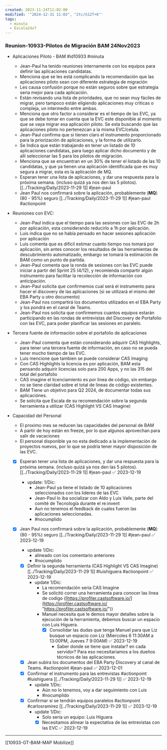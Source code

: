 ```yaml
---
created: 2023-11-24T11:02:00
modified: '"2024-12-31 11:03", "2tc/G12T+6"'
tags:
  - minuta
  - Escala24x7
---
```


### Reunion-10933-Pilotos de Migración BAM  24Nov2023
- Aplicaciones Piloto - BAM #id10933  #minuta 
	- Jean-Paul ha tenido reuniones internamente con los equipos para definir las aplicaciones candidatas.
	- Menciona que se les está complicando la recomendación que las aplicaciones piloto sean con diferente estrategia de migración
	- Les causa confusión porque no están seguros sobre que estrategia seria mejor para cada aplicación.
	- Están revisando una lista de prioridades, que no sean  muy fáciles de migrar, pero tampoco están eligiendo aplicaciones muy criticas o compleja, un intermedio entre ambas.
	- Menciona que otro factor a considerar es el tiempo de las EVC, ya que se debe tomar en cuenta que la EVC este disponible al momento que se vaya migrar esa aplicación piloto. Se esta buscando que las aplicaciones piloto no pertenezcan a la misma EVC/celula.
	- Jean-Paul confirma que si tienen claro el instrumento proporcionado para la priorización de aplicaciones, y la forma de utilizarlo.
	- Se Indica que están trabajando en tener un listado de 10 aplicaciones candidatas, para luego aplicar dicho documento y de allí seleccionar las 5 para los pilotos de migración.
	- Menciona que se encuentran en un 30% de tener el listado de las 10 candidatas, y que ya tienen una aplicación identificada que es muy segura a migrar, esta es la aplicación de MQ.
	- Esperan tener una lista de aplicaciones, y dar una respuesta  para la próxima semana. (incluso quizá ya nos den las 5 pilotos).   [[../Tracking/Daily/2023-11-29 1]] #jean-paul 
	- Jean Paul nos confirmará sobre la aplicación, probablemente (**MQ**) (80 - 95%) seguro [[../Tracking/Daily/2023-11-29 1]] #jean-paul #actionpoint 
 -  Reuniones con EVC:
	 - Jean-Paul indica que el tiempo para las sesiones con las EVC de 2h por aplicación, esta considerando reducirlo a 1h por aplicación.
	 - Luis indica que no se había pensado en hacer sesiones aplicación por aplicación
	 - Luis comenta que es difícil estimar cuanto tiempo nos tomará por aplicación, sin antes conocer los resultados de las herramientas de descubrimiento automatizado, embargo se tomará la estimación de BAM como un punto de partida.
	 - Jean-Paul comenta que la ronda de sesiones con las EVC puede iniciar a partir del Sprint 25 (4/12), y recomienda compartir algún instrumento para facilitar la recolección de información con anticipación.
	 - Jean-Paul solicita que confirmemos cual será el instrumento para hacer el discovery de las aplicaciones (si se utilizará el mismo del EBA Party u otro documento)
	 - Jean-Paul nos compartirá los documentos utilizados en el EBA Party y los pondrá en el canal de Teams.
	- Jean-Paul nos solicita que confirmemos cuantos equipos estarán participando en las rondas de entrevistas del Discovery de Portafolio con las EVC, para poder planificar las sesiones en paralelo.
- Tercera fuente de información sobre el portafolio de aplicaciones
	- Jean-Paul comenta que están considerando adquirir CAS Highlights, para tener una tercera fuente de información, en caso no se pueda tener mucho tiempo de las EVC.
	- Luis mencione que tambien se puede considerar CAS  Imaging
	- Con CAS Highlights la licencia es por aplicación, BAM esta pensando adquirir licencias solo para 200 Apps, y no las 315 del total del portafolio
	- CAS imagine el licenciamiento es por linea de código, sin embargo no se tiene claridad sobre el total de lineas de código existentes.
	- BAM Tiene un objetivo para Q2 2024, de documentar todas sus aplicaciónes.
	- Se solicita que Escala de su recomendación sobre la segunda herramienta a utilizar (CAS Highlight VS CAS Imagine)
- Capacidad del Personal 
	 - El proximo mes se reducen las capacidades del personal de BAM	 
	 - A partir de hoy están en freeze, por lo que algunos aprovechan para salir de vacaciones
	 - El personal disponible ya no esta dedicado a la implementación de proyectos nuevos, por lo que se podría tener mayor disposición de las EVC.
		 




	- [x] Esperan tener una lista de aplicaciones, y dar una respuesta  para la próxima semana. (incluso quizá ya nos den las 5 pilotos).   [[../Tracking/Daily/2023-11-29 1]] #jean-paul ✅ 2023-12-19
		- update: 1/Dic:
			- Jean-Paul ya tiene el listado  de 10 aplicaciones seleccionados con los lideres de las EVC
			- Jean-Paul lo iba socializar con Aldo y Luis Valle, parte del comité de Tecnología durante el re:invent
			- Aun no tenemos el feedback de cuales fueron las aplicaciones seleccionadas.
			- #nocumplido
	
	- [x] Jean Paul nos confirmará sobre la aplicación, probablemente (**MQ**) (80 - 95%) seguro [[../Tracking/Daily/2023-11-29 1]] #jean-paul ✅ 2023-12-19
		- update 1/Dic:
			- alineado con los comentario anteriores
			- #nocumplido
	
		- [x] Definir la segunda herramienta (CAS Highlight VS CAS Imagine) [[../Tracking/Daily/2023-11-29 1]] #luishiguera #actionpoint ✅ 2023-12-19
			- update 1/Dic:
				- La recomendación seria CAS Imagine
				- Se solicitó correr una herramienta para conocer las linea de codigo ([https://profiler.castsoftware.io/](https://profiler.castsoftware.io/ "https://profiler.castsoftware.io/"))
				- Manuel necesita que le demos mayor detalles sobre la ejecución de la herramienta, debemos buscar un espacio con Luis Higuera.
					- [x] Consolidar las dudas que tenga Manuel para que Liz busque un espacio con Liz (Miercoles 6 11:30AM a 13:00PM, Jueves 7 9:00AM) ✅ 2023-12-19
						- Saber donde se tiene que instalar? en cada servidor? Para eso necesitariamos a los dueños técnicos de las aplicaciones.
					
		 - [x] Jean subira los documentos del EBA Party Discovery al canal de Teams. #actionpoint #jean-paul ✅ 2023-12-01
		 - [x] Confirmar el instrumento para las entrevistas #actionpoint #luishiguera  [[../Tracking/Daily/2023-11-29 1]] ✅ 2023-12-19
			 - update 1/Dic:
				 - Aún no lo tenemos, voy a dar seguimiento con Luis
				 - #nocumplido 
		 - [x] Confirmar si se tendrán equipos paralelos #actionpoint #carlosramirez [[../Tracking/Daily/2023-11-29 1]] ✅ 2023-12-19
			 - update 1/Dic:
				 - Solo seria un equipo: Luis Higuera
				 - [x] Necesitamos alinear la expectativa de las entrevistas con las EVC ✅ 2023-12-19

---
[[10933-GT-BAM-MAP Mobilize]]
